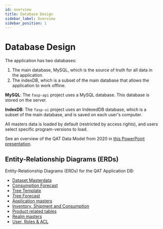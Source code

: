 ```yaml
---
id: overview
title: Database Design
sidebar_label: Overview
sidebar_position: 1
---
```


# Database Design

The application has two databases:

1. The main database, MySQL, which is the source of truth for all data in the application.
2. The indexDB, which is a subset of the main database that allows the application to work offline.

**MySQL**: 
The `fasp-api` project uses a MySQL database. This database is stored on the server.

**IndexDB**:
The `fasp-ui` project uses an IndexedDB database, which is a subset of the main database, and is saved on each user's computer.

All masters data is loaded by default (restricted by access rights), and users select specific program-versions to load.

See an overview of the QAT Data Model from 2020 in [this PowerPoint presentation](https://github.com/FASP-QAT/fasp-api/blob/master/docs/Database%20ER%20Diagrams/QAT%20Data%20Model%20Overview.pptx).

## Entity-Relationship Diagrams (ERDs)

Entity-Relationship Diagrams (ERDs) for the QAT Application DB:

* [Dataset Masterdata](dataset-masterdata)
* [Consumption Forecast](consumption-forecast)
* [Tree Template](tree-template)
* [Tree Forecast](tree-forecast)
* [Application masters](application-masters)
* [Inventory, Shipment and Consumption](inventory-shipment-consumption)
* [Product related tables](product-related-tables)
* [Realm masters](realm-masters)
* [User, Roles & ACL](user-roles-acl)